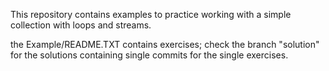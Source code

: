 This repository contains examples to practice working with a simple collection
with loops and streams.

the Example/README.TXT contains exercises; check the branch "solution"
for the solutions containing single commits for the single exercises.
